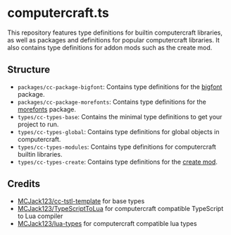 # computercraft.ts

This repository features type definitions for builtin computercraft libraries, as well as packages and definitions for popular computercraft libraries. It also contains type definitions for addon mods such as the create mod.

## Structure
- `packages/cc-package-bigfont`: Contains type definitions for the [bigfont](https://pastebin.com/3LfWxRWh) package.
- `packages/cc-package-morefonts`: Contains type definitions for the [morefonts](https://github.com/michielp1807/more-fonts/tree/main) package.
- `types/cc-types-base`: Contains the minimal type definitions to get your project to run.
- `types/cc-types-global`: Contains type definitions for global objects in computercraft.
- `types/cc-types-modules`: Contains type definitions for computercraft builtin libraries.
- `types/cc-types-create`: Contains type definitions for the [create mod](https://modrinth.com/mod/create).

## Credits
- [MCJack123/cc-tstl-template](https://github.com/MCJack123/cc-tstl-template) for base types
- [MCJack123/TypeScriptToLua](https://github.com/MCJack123/TypeScriptToLua) for computercraft compatible TypeScript to Lua compiler
- [MCJack123/lua-types](https://github.com/MCJack123/lua-types) for computercraft compatible lua types
